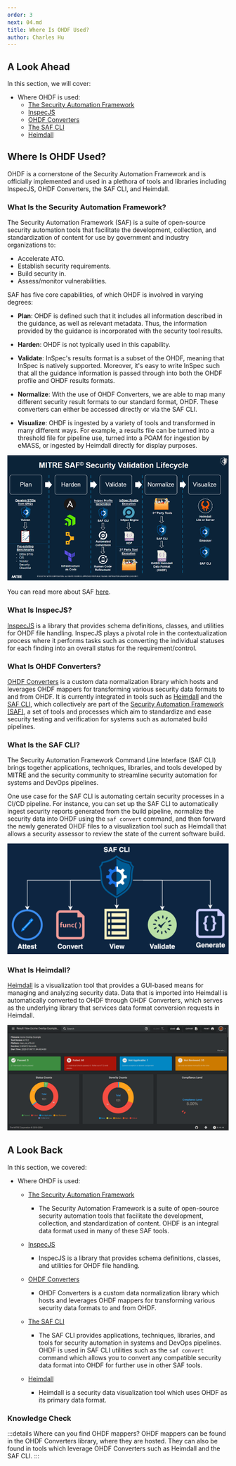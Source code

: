 ```yaml
---
order: 3
next: 04.md
title: Where Is OHDF Used?
author: Charles Hu
---
```


## A Look Ahead

In this section, we will cover:

- Where OHDF is used:
  - [The Security Automation Framework](#what-is-the-security-automation-framework)
  - [InspecJS](#what-is-inspecjs)
  - [OHDF Converters](#what-is-ohdf-converters)
  - [The SAF CLI](#what-is-the-saf-cli)
  - [Heimdall](#what-is-heimdall)

## Where Is OHDF Used?

OHDF is a cornerstone of the Security Automation Framework and is officially implemented and used in a plethora of tools and libraries including InspecJS, OHDF Converters, the SAF CLI, and Heimdall.

### What Is the Security Automation Framework?

The Security Automation Framework (SAF) is a suite of open-source security automation tools that facilitate the development, collection, and standardization of content for use by government and industry organizations to​:

- Accelerate ATO.
- Establish security requirements.
- Build security in.
- Assess/monitor vulnerabilities.

SAF has five core capabilities, of which OHDF is involved in varying degrees:

- **Plan**: OHDF is defined such that it includes all information described in the guidance, as well as relevant metadata. Thus, the information provided by the guidance is incorporated with the security tool results.

- **Harden**: OHDF is not typically used in this capability.

- **Validate**: InSpec's results format is a subset of the OHDF, meaning that InSpec is natively supported. Moreover, it's easy to write InSpec such that all the guidance information is passed through into both the OHDF profile and OHDF results formats.

- **Normalize**: With the use of OHDF Converters, we are able to map many different security result formats to our standard format, OHDF. These converters can either be accessed directly or via the SAF CLI.

- **Visualize**: OHDF is ingested by a variety of tools and transformed in many different ways. For example, a results file can be turned into a threshold file for pipeline use, turned into a POAM for ingestion by eMASS, or ingested by Heimdall directly for display purposes.

![SAF has five core capabilities, which we have developed/identified tooling and scripts to address.](./img/saf_security_validation_lifecycle.png)

You can read more about SAF [here](../user/03.md).

### What Is InspecJS?

[InspecJS](https://github.com/mitre/heimdall2/tree/master/libs/inspecjs) is a library that provides schema definitions, classes, and utilities for OHDF file handling. InspecJS plays a pivotal role in the contextualization process where it performs tasks such as converting the individual statuses for each finding into an overall status for the requirement/control.

### What Is OHDF Converters?

[OHDF Converters](https://github.com/mitre/heimdall2/tree/master/libs/hdf-converters) is a custom data normalization library which hosts and leverages OHDF mappers for transforming various security data formats to and from OHDF. It is currently integrated in tools such as [Heimdall](https://github.com/mitre/heimdall2) and the [SAF CLI](https://github.com/mitre/saf), which collectively are part of the [Security Automation Framework (SAF)](https://saf.mitre.org/#/), a set of tools and processes which aim to standardize and ease security testing and verification for systems such as automated build pipelines.

### What Is the SAF CLI?

The Security Automation Framework Command Line Interface (SAF CLI) brings together applications, techniques, libraries, and tools developed by MITRE and the security community to streamline security automation for systems and DevOps pipelines.

One use case for the SAF CLI is automating certain security processes in a CI/CD pipeline. For instance, you can set up the SAF CLI to automatically ingest security reports generated from the build pipeline, normalize the security data into OHDF using the `saf convert` command, and then forward the newly generated OHDF files to a visualization tool such as Heimdall that allows a security assessor to review the state of the current software build.

![SAF CLI utility overview: Attest, Convert, View, Validate, and Generate.](./img/saf_cli_features.png)

### What Is Heimdall?

[Heimdall](https://github.com/mitre/heimdall2) is a visualization tool that provides a GUI-based means for managing and analyzing security data. Data that is imported into Heimdall is automatically converted to OHDF through OHDF Converters, which serves as the underlying library that services data format conversion requests in Heimdall.

![An instance of Heimdall visualizing a security result set. Results are displayed with figures, charts, and compliance level percentages to quickly convey important takeaways at a glance.](./img/heimdall_view.png)

## A Look Back

In this section, we covered:

- Where OHDF is used:

  - [The Security Automation Framework](#what-is-the-security-automation-framework)

    - The Security Automation Framework is a suite of open-source security automation tools that facilitate the development, collection, and standardization of content. OHDF is an integral data format used in many of these SAF tools.

  - [InspecJS](#what-is-inspecjs)

    - InspecJS is a library that provides schema definitions, classes, and utilities for OHDF file handling.

  - [OHDF Converters](#what-is-ohdf-converters)

    - OHDF Converters is a custom data normalization library which hosts and leverages OHDF mappers for transforming various security data formats to and from OHDF.

  - [The SAF CLI](#what-is-the-saf-cli)

    - The SAF CLI provides applications, techniques, libraries, and tools for security automation in systems and DevOps pipelines. OHDF is used in SAF CLI utilities such as the `saf convert` command which allows you to convert any compatible security data format into OHDF for further use in other SAF tools.

  - [Heimdall](#what-is-heimdall)

    - Heimdall is a security data visualization tool which uses OHDF as its primary data format.

### Knowledge Check

:::details Where can you find OHDF mappers?
OHDF mappers can be found in the OHDF Converters library, where they are hosted. They can also be found in tools which leverage OHDF Converters such as Heimdall and the SAF CLI.
:::
